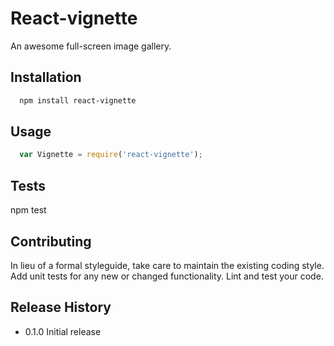 React-vignette
==============

An awesome full-screen image gallery.

## Installation

```bash
  npm install react-vignette
```

## Usage

```javascript
  var Vignette = require('react-vignette');
```

## Tests

  npm test

## Contributing

In lieu of a formal styleguide, take care to maintain the existing coding style.
Add unit tests for any new or changed functionality. Lint and test your code.

## Release History

* 0.1.0 Initial release
